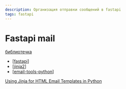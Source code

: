 ```yaml
---
description: Организация отправки сообщений в fastapi
tags: fastapi
---
```

# Fastapi mail

[библиотечка](https://sabuhish.github.io/fastapi-mail/#fastapi-mail)

- [[fastapi]]
- [[jinja2]]
- [[email-tools-python]]

[Using Jinja for HTML Email Templates in Python](https://frankcorso.dev/email-html-templates-jinja-python.html)

[//begin]: # "Autogenerated link references for markdown compatibility"
[fastapi]: fastapi "Fastapi"
[jinja2]: jinja2 "Jinja2"
[email-tools-python]: email-tools-python "Email tools in python"
[//end]: # "Autogenerated link references"
